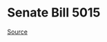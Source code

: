 # Senate Bill 5015

[Source](http://lawfilesext.leg.wa.gov/biennium/2023-24/Pdf/Bills/Senate%20Bills/5015.pdf)